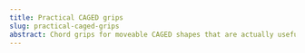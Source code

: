 ```yaml
---
title: Practical CAGED grips
slug: practical-caged-grips
abstract: Chord grips for moveable CAGED shapes that are actually useful.
---
```


